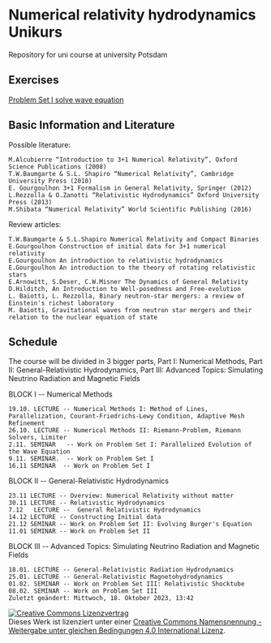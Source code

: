 # Numerical relativity hydrodynamics Unikurs
Repository for uni course at university Potsdam

## Exercises

[Problem Set I solve wave equation](Problem_Set_I_solve_wave_equation_tex_programming/Problem_Set_I_solve_wave_equation.md)

## Basic Information and Literature

Possible literature: 

	M.Alcubierre “Introduction to 3+1 Numerical Relativity”, Oxford Science Publications (2008)
	T.W.Baumgarte & S.L. Shapiro “Numerical Relativity”, Cambridge University Press (2010)
	E. Gourgoulhon 3+1 Formalism in General Relativity, Springer (2012)
	L.Rezzolla & O.Zanotti “Relativistic Hydrodynamics” Oxford University Press (2013)
	M.Shibata “Numerical Relativity” World Scientific Publishing (2016)


Review articles:

	T.W.Baumgarte & S.L.Shapiro Numerical Relativity and Compact Binaries 
	E.Gourgoulhon Construction of initial data for 3+1 numerical relativity 
	E.Gourgoulhon An introduction to relativistic hydrodynamics
	E.Gourgoulhon An introduction to the theory of rotating relativistic stars
	E.Arnowitt, S.Deser, C.W.Misner The Dynamics of General Relativity
	D.Hilditch, An Introduction to Well-posedness and Free-evolution
	L. Baiotti, L. Rezzolla, Binary neutron-star mergers: a review of Einstein's richest laboratory
	M. Baiotti, Gravitational waves from neutron star mergers and their relation to the nuclear equation of state



## Schedule
The course will be divided in 3 bigger parts, Part I: Numerical Methods, Part II: General-Relativistic Hydrodynamics, Part III: Advanced Topics: Simulating Neutrino Radiation and Magnetic Fields


BLOCK I -- Numerical Methods

	19.10. LECTURE -- Numerical Methods I: Method of Lines, Parallelization, Courant-Friedrichs-Lewy Condition, Adaptive Mesh Refinement
	26.10. LECTURE -- Numerical Methods II: Riemann-Problem, Riemann Solvers, Limiter
	2.11. SEMINAR   -- Work on Problem Set I: Parallelized Evolution of the Wave Equation
	9.11. SEMINAR.  -- Work on Problem Set I
	16.11 SEMINAR  -- Work on Problem Set I

BLOCK II  -- General-Relativistic Hydrodynamics

    23.11 LECTURE -- Overview: Numerical Relativity without matter
    30.11 LECTURE -- Relativistic Hydrodynamics
    7.12   LECTURE --  General Relativistic Hydrodynamics
    14.12 LECTURE -- Constructing Initial data
    21.12 SEMINAR -- Work on Problem Set II: Evolving Burger's Equation
    11.01 SEMINAR -- Work on Problem Set II

BLOCK III  -- Advanced Topics: Simulating Neutrino Radiation and Magnetic Fields

    18.01. LECTURE -- General-Relativistic Radiation Hydrodynamics
    25.01. LECTURE -- General-Relativistic Magnetohydrodynamics
    01.02. SEMINAR -- Work on Problem Set III: Relativistic Shocktube
    08.02. SEMINAR -- Work on Problem Set III
    Zuletzt geändert: Mittwoch, 18. Oktober 2023, 13:42


<a rel="license" href="http://creativecommons.org/licenses/by-sa/4.0/"><img alt="Creative Commons Lizenzvertrag" style="border-width:0" src="https://i.creativecommons.org/l/by-sa/4.0/88x31.png" /></a><br />Dieses Werk ist lizenziert unter einer <a rel="license" href="http://creativecommons.org/licenses/by-sa/4.0/">Creative Commons Namensnennung - Weitergabe unter gleichen Bedingungen 4.0 International Lizenz</a>.

